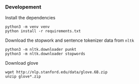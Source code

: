 ### Developement
Install the dependencies
```
python3 -m venv venv
python install -r requirements.txt
```

Download the stopwork and sentence tokenizer data from `nltk`
```
python3 -m nltk.downloader punkt
python3 -m nltk.downloader stopwords
```

Download glove
```
wget http://nlp.stanford.edu/data/glove.6B.zip
unzip glove*.zip
```